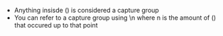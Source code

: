 - Anything insisde \() is considered a capture group
- You can refer to a capture group using \\n where n is the amount of () that occured up to that point
